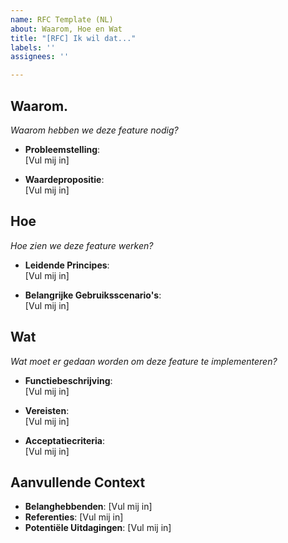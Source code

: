```yaml
---
name: RFC Template (NL)
about: Waarom, Hoe en Wat
title: "[RFC] Ik wil dat..."
labels: ''
assignees: ''

---
```


## Waarom. 
*Waarom hebben we deze feature nodig?*

- **Probleemstelling**:  
[Vul mij in]

- **Waardepropositie**:  
[Vul mij in]

## Hoe
*Hoe zien we deze feature werken?*

- **Leidende Principes**:  
[Vul mij in]

- **Belangrijke Gebruiksscenario's**:  
[Vul mij in]

## Wat
*Wat moet er gedaan worden om deze feature te implementeren?*

- **Functiebeschrijving**:  
[Vul mij in]

- **Vereisten**:  
[Vul mij in]

- **Acceptatiecriteria**:  
[Vul mij in]

## Aanvullende Context
- **Belanghebbenden**: [Vul mij in]
- **Referenties**: [Vul mij in]
- **Potentiële Uitdagingen**: [Vul mij in]
